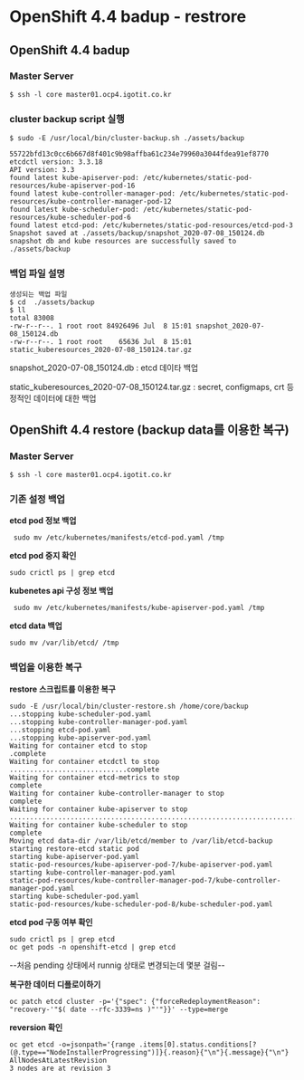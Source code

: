 # OpenShift 4.4 badup - restrore 

## OpenShift 4.4 badup

### Master Server


	$ ssh -l core master01.ocp4.igotit.co.kr
  
### cluster backup script 실행 
	
	$ sudo -E /usr/local/bin/cluster-backup.sh ./assets/backup

	55722bfd13c0cc6b667d8f401c9b98affba61c234e79960a3044fdea91ef8770
	etcdctl version: 3.3.18
	API version: 3.3
	found latest kube-apiserver-pod: /etc/kubernetes/static-pod-resources/kube-apiserver-pod-16
	found latest kube-controller-manager-pod: /etc/kubernetes/static-pod-resources/kube-controller-manager-pod-12
	found latest kube-scheduler-pod: /etc/kubernetes/static-pod-resources/kube-scheduler-pod-6
	found latest etcd-pod: /etc/kubernetes/static-pod-resources/etcd-pod-3
	Snapshot saved at ./assets/backup/snapshot_2020-07-08_150124.db
	snapshot db and kube resources are successfully saved to ./assets/backup

### 백업 파일 설명 

	생성되는 백업 파일
	$ cd  ./assets/backup
	$ ll
	total 83008
	-rw-r--r--. 1 root root 84926496 Jul  8 15:01 snapshot_2020-07-08_150124.db
	-rw-r--r--. 1 root root    65636 Jul  8 15:01 static_kuberesources_2020-07-08_150124.tar.gz

snapshot_2020-07-08_150124.db : etcd 데이타 백업 

static_kuberesources_2020-07-08_150124.tar.gz : secret, configmaps, crt  등 정적인 데이터에 대한 백업  



## OpenShift 4.4 restore (backup data를 이용한 복구)

### Master Server

	$ ssh -l core master01.ocp4.igotit.co.kr


### 기존 설정 백업 

**etcd pod 정보 백업** 

	 sudo mv /etc/kubernetes/manifests/etcd-pod.yaml /tmp

**etcd pod 중지 확인**

	sudo crictl ps | grep etcd
	
**kubenetes api 구성 정보 백업**

	 sudo mv /etc/kubernetes/manifests/kube-apiserver-pod.yaml /tmp

**etcd data 백업**

	sudo mv /var/lib/etcd/ /tmp


### 백업을 이용한 복구

**restore 스크립트를 이용한 복구**

	sudo -E /usr/local/bin/cluster-restore.sh /home/core/backup
	...stopping kube-scheduler-pod.yaml
	...stopping kube-controller-manager-pod.yaml
	...stopping etcd-pod.yaml
	...stopping kube-apiserver-pod.yaml
	Waiting for container etcd to stop
	.complete
	Waiting for container etcdctl to stop
	.............................complete
	Waiting for container etcd-metrics to stop
	complete
	Waiting for container kube-controller-manager to stop
	complete
	Waiting for container kube-apiserver to stop
	..........................................................................................complete
	Waiting for container kube-scheduler to stop
	complete
	Moving etcd data-dir /var/lib/etcd/member to /var/lib/etcd-backup
	starting restore-etcd static pod
	starting kube-apiserver-pod.yaml
	static-pod-resources/kube-apiserver-pod-7/kube-apiserver-pod.yaml
	starting kube-controller-manager-pod.yaml
	static-pod-resources/kube-controller-manager-pod-7/kube-controller-manager-pod.yaml
	starting kube-scheduler-pod.yaml
	static-pod-resources/kube-scheduler-pod-8/kube-scheduler-pod.yaml 

**etcd pod 구동 여부 확인**

	sudo crictl ps | grep etcd
	oc get pods -n openshift-etcd | grep etcd

--처음 pending 상태에서 runnig 상태로 변경되는데  몇분 걸림--  

**복구한 데이터 디플로이하기**

	oc patch etcd cluster -p='{"spec": {"forceRedeploymentReason": "recovery-'"$( date --rfc-3339=ns )"'"}}' --type=merge 


**reversion 확인**
	
	oc get etcd -o=jsonpath='{range .items[0].status.conditions[?(@.type=="NodeInstallerProgressing")]}{.reason}{"\n"}{.message}{"\n"}
	AllNodesAtLatestRevision
	3 nodes are at revision 3